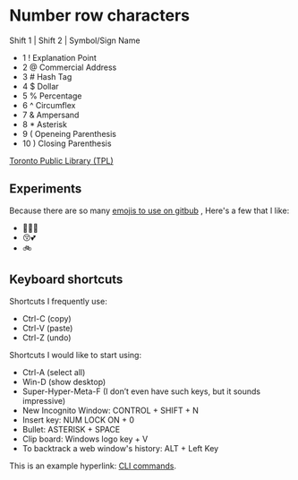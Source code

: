 # Number row characters
Shift 1 | Shift 2 | Symbol/Sign Name


- 1  !  Explanation Point
- 2  @  Commercial Address
- 3  \#  Hash Tag
- 4  $  Dollar
- 5  %  Percentage
- 6  ^  Circumflex
- 7  &  Ampersand
- 8 \*  Asterisk
- 9  (  Openeing Parenthesis
- 10 )  Closing Parenthesis

[Toronto Public Library (TPL)](https://www.torontopubliclibrary.ca/) 


## Experiments

Because there are so many [emojis to use on gitbub](https://gist.github.com/rxaviers/7360908) ,
Here's a few that I like:

* :metal::satisfied::metal:
* :kissing_closed_eyes::two_hearts:
* :bike:

## Keyboard shortcuts
Shortcuts I frequently use: 
- Ctrl-C (copy)
- Ctrl-V (paste)
- Ctrl-Z (undo)

Shortcuts I would like to start using: 
- Ctrl-A (select all)
- Win-D (show desktop)
- Super-Hyper-Meta-F (I don’t even have such keys, but it sounds impressive)
- New Incognito Window: CONTROL + SHIFT + N
- Insert key: NUM LOCK ON + 0
- Bullet: ASTERISK + SPACE
- Clip board: Windows logo key + V
- To backtrack a web window's history: ALT + Left Key


This is an example hyperlink: [CLI commands](docs/cli.md).
